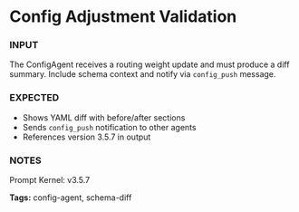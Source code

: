 # Config Adjustment Validation
<!-- markdownlint-disable MD001 -->

### INPUT
The ConfigAgent receives a routing weight update and must produce a diff summary. Include schema context and notify via `config_push` message.

### EXPECTED
- Shows YAML diff with before/after sections
- Sends `config_push` notification to other agents
- References version 3.5.7 in output

### NOTES
Prompt Kernel: v3.5.7

**Tags:** config-agent, schema-diff
